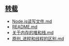 ## [转载](./docs/转载)
- [Node.js读写文件.md](./docs/转载/Node.js读写文件.md)
- [README.md](./docs/转载/README.md)
- [关于内存的堆和栈.md](./docs/转载/关于内存的堆和栈.md)
- [原创_进程和线程的区别.md](./docs/转载/原创_进程和线程的区别.md)
